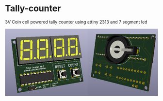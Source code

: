 # Tally-counter
3V Coin cell powered tally counter using attiny 2313 and 7 segment led


![alt text](https://github.com/dudelectric/Tally-counter/blob/master/sshot.png?raw=true)
